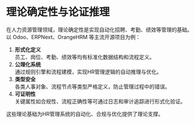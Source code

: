 # 理论确定性与论证推理

在人力资源管理领域，理论确定性是实现自动化招聘、考勤、绩效等管理的基础。以 Odoo、ERPNext、OrangeHRM 等主流开源项目为例：

1. **形式化定义**  
   员工、岗位、考勤、绩效等均有标准化数据结构和流程定义。
2. **公理化系统**  
   通过规则引擎和流程建模，实现HR管理逻辑的自动推理与优化。
3. **类型安全**  
   各类人事对象、流程节点等类型严格定义，防止管理过程中的错误。
4. **可证明性**  
   关键属性如合规性、流程正确性等可通过日志和审计追踪进行形式化验证。

这些理论基础为HR管理系统的自动化、合规与优化提供了理论支撑。
